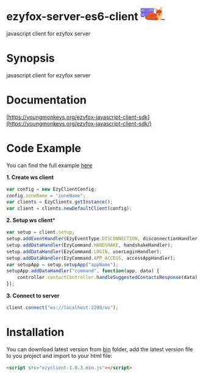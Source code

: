 # ezyfox-server-es6-client <img src="https://github.com/youngmonkeys/ezyfox-server/blob/master/logo.png" width="64" />
javascript client for ezyfox server

# Synopsis

javascript client for ezyfox server

# Documentation

[https://youngmonkeys.org/ezyfox-javascript-client-sdk](https://youngmonkeys.org/ezyfox-javascript-client-sdk/)

# Code Example

You can find the full example [here](https://github.com/youngmonkeys/ezyfox-server-js-client/blob/master/index.html)

**1. Create ws client**
```javascript
var config = new EzyClientConfig;
config.zoneName = "zoneName";
var clients = EzyClients.getInstance();
var client = clients.newDefaultClient(config);
```

**2. Setup ws client***

```javascript
var setup = client.setup;
setup.addEventHandler(EzyEventType.DISCONNECTION, disconnectionHandler);
setup.addDataHandler(EzyCommand.HANDSHAKE, handshakeHandler);
setup.addDataHandler(EzyCommand.LOGIN, userLoginHandler);
setup.addDataHandler(EzyCommand.APP_ACCESS, accessAppHandler);
var setupApp = setup.setupApp("appName");
setupApp.addDataHandler("command", function(app, data) {
    controller.contactController.handleSuggestedContactsResponse(data);
});
```

**3. Connect to server**

```javascript
client.connect("ws://localhost:2208/ws");
```

# Installation

You can download latest version from [bin](https://github.com/youngmonkeys/ezyfox-server-js-client/tree/master/bin) folder, add the latest version file to you project and import to your html file:

``` html
<script src="ezyclient-1.0.3.min.js"></script>
```
